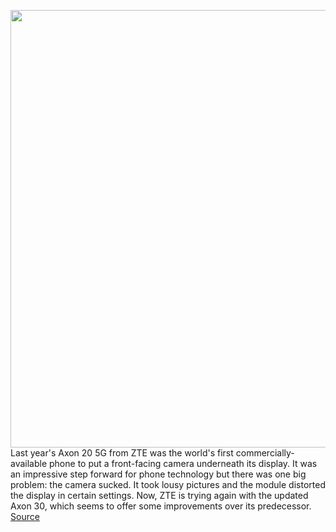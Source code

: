 <img src='https://cdn.vox-cdn.com/thumbor/PtrrZdTrA9-n7j7DAVAKcZ15hfw=/0x0:800x533/1200x800/filters:focal(336x203:464x331)/cdn.vox-cdn.com/uploads/chorus_image/image/69643338/axon_zte_30.0.jpeg' width='700px' /><br/>
Last year's Axon 20 5G from ZTE was the world's first commercially-available phone to put a front-facing camera underneath its display. It was an impressive step forward for phone technology but there was one big problem: the camera sucked. It took lousy pictures and the module distorted the display in certain settings. Now, ZTE is trying again with the updated Axon 30, which seems to offer some improvements over its predecessor.
<a href='https://www.theverge.com/2021/7/28/22597594/zte-axon-30-refresh-specs-availability-under-display-phone-camera'> Source <a/>